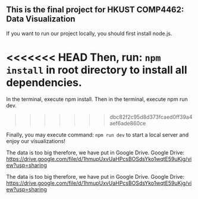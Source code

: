 This is the final project for HKUST COMP4462: Data Visualization
---
If you want to run our project locally, you should first install node.js.

<<<<<<< HEAD
Then, run:
`npm install`
in root directory to install all dependencies.
=======
In the terminal, execute npm install.
Then in the terminal, execute npm run dev.
>>>>>>> dbc82f2c95d8d373fcaed0ff39a4aef6ade860ce

Finally, you may execute command:
`npm run dev`
to start a local server and enjoy our visualizations!

The data is too big therefore, we have put in Google Drive. Google Drive: https://drive.google.com/file/d/1hmupUxvUaHPcsBOSdsYko1wqtE59uKjg/view?usp=sharing


The data is too big therefore, we have put in Google Drive. Google Drive: https://drive.google.com/file/d/1hmupUxvUaHPcsBOSdsYko1wqtE59uKjg/view?usp=sharing


